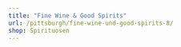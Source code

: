 ```yaml
---
title: "Fine Wine & Good Spirits"
url: /pittsburgh/fine-wine-und-good-spirits-8/
shop: Spirituosen
---
```

